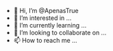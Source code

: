 - 👋 Hi, I’m @ApenasTrue
- 👀 I’m interested in ...
- 🌱 I’m currently learning ...
- 💞️ I’m looking to collaborate on ...
- 📫 How to reach me ...

<!---
ApenasTrue/ApenasTrue is a ✨ special ✨ repository because its `README.md` (this file) appears on your GitHub profile.
You can click the Preview link to take a look at your changes.
--->
